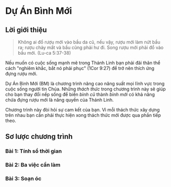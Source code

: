 # Dự Án Bình Mới

## Lời giới thiệu

> Không ai đổ rượu mới vào bầu da cũ, nếu vậy, rượu mới làm nứt bầu ra; rượu chảy mất và bầu cũng phải hư đi. Song rượu mới phải đổ vào bầu mới.
> (Lu-ca 5:37-38)

Nếu muốn có cuộc sống mạnh mẽ trong Thánh Linh bạn phải đãi thân thể cách "nghiêm khắc, bắt nó phải phục" (1Cor 9:27) để trở nên thích ứng đựng rượu mới.

Dự Án Bình Mới (BM) là chương trình nâng cao năng suất mọi lĩnh vực trong cuộc sống người tin Chúa. Những _thách thức_ trong chương trình này sẽ giúp cho bạn thay đổi nếp sống để biến _bình cũ_ thành _bình mới_ có khả năng chứa đựng rượu mới là năng quyền của Thánh Linh.

Chương trình này đòi hỏi sự cam kết của bạn. Vì mỗi thách thức xây dựng trên nhau bạn cần phải thực hiện xong thách thức mới được qua phần tiếp theo.

## Sơ lược chương trình

### Bài 1: Tính sổ thời gian

### Bài 2: Ba việc cần làm

### Bài 3: Soạn óc
